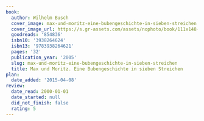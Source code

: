 ```yaml
---
book:
  author: Wilhelm Busch
  cover_image: max-und-moritz-eine-bubengeschichte-in-sieben-streichen.png
  cover_image_url: https://s.gr-assets.com/assets/nophoto/book/111x148-bcc042a9c91a29c1d680899eff700a03.png
  goodreads: '854836'
  isbn10: '3938264624'
  isbn13: '9783938264621'
  pages: '32'
  publication_year: '2005'
  slug: max-und-moritz-eine-bubengeschichte-in-sieben-streichen
  title: Max und Moritz. Eine Bubengeschichte in sieben Streichen
plan:
  date_added: '2015-04-08'
review:
  date_read: 2000-01-01
  date_started: null
  did_not_finish: false
  rating: 5
---
```

